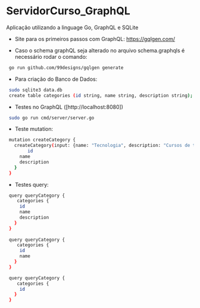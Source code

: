 # ServidorCurso_GraphQL
Aplicação utilizando a linguage Go, GraphQL e SQLite

- Site para os primeiros passos com GraphQL:
https://gqlgen.com/

- Caso o schema graphQL seja alterado no arquivo schema.graphqls é necessário rodar o comando: 
```sh
 go run github.com/99designs/gqlgen generate
```

- Para criação do Banco de Dados:
```sh
 sudo sqlite3 data.db
 create table categories (id string, name string, description string);
```

- Testes no GraphQL ([http://localhost:8080])
```sh
 sudo go run cmd/server/server.go 
```

- Teste mutation:
```sh
 mutation createCategory {
   createCategory(input: {name: "Tecnologia", description: "Cursos de tecnologia"}){
 		id
     name
     description
   }
 }
```


- Testes query:
```sh
 query queryCategory {
 	categories {
 	 id
     name
     description
   }
 }
 
 query queryCategory {
 	categories {
 	 id
     name
   }
 }

 query queryCategory {
 	categories {
 	 id
   }
 }
```
